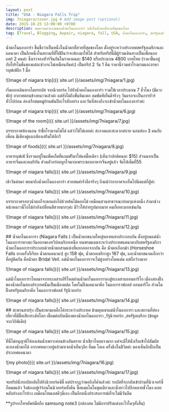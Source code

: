 ```yaml
---
layout: post
title: "USA - Niagara Falls Trip"
img: 7niagara/cover.jpg # Add image post (optional)
date: 2015-10-25 13:00:00 +0700
description: ชมความสวยงามของน้ำตกไนแองการ่า หนึ่งในน้ำตกที่สวยที่สุดของโลก
tag: [Travel, Blogging, Aupair, niagara, fall, USA, น้ำตกไนแองการ่า, สหรัฐอเมริกา]
---
```

<p class="thai">
น้ำตกไนแองการ่า ขึ้นชื่อว่าเป็นหนึ่งในน้ำตกที่สวยที่สุดของโลก ตั้งอยู่ระหว่างประเทศสหรัฐอเมริกาและแคนาดา เป็นอีกหนึ่งในสถานที่ที่ใฝ่ฝันว่าจะต้องมาให้ได้ สำหรับทริปนี้มีผู้ร่วมเดินทางเป็นเพื่อนออแพร์ 2 คนค่ะ ซึ่งเราจองทัวร์จีนกันในราคาคนละ $140 หรือประมาณ 4800 บาทไทย (ราคาขึ้นอยู่กับโปรโมชั่นของแต่ละช่วงจะไม่เหมือนกันค่ะ) เป็นทริป 2 วัน 1 คืน ราคานี้รวมค่าโรงแรมและอาหารบุฟเฟ่อีก 1 มื้อ

![Image of niagara trip]({{ site.url }}/assets/img/7niagara/1.jpg)
<p class="thai">
เริ่มออกเดินทางโดยรถบัส จากนิวยอร์ค ไปยังน้ำตกไนแองการ่า รวมใช้เวลาประมาณ 7 ชั่วโมง (มีแวะพัก) อากาศค่อนข้างหนาวแล้วค่ะ แต่ยังไม่ถึงขั้นหิมะตก ลมพัดทีเย็นดีจริงๆ วันแรกจะเป็นการทัวร์ทั่วไปก่อน ล่องเรือชมหมู่บ้านพันปีอะไรสักอย่าง และวันที่สองถึงจะเข้าน้ำตกไนแองการ่าค่ะ

![Image of niagara trip]({{ site.url }}/assets/img/7niagara/6.jpg)

![Image of the room]({{ site.url }}/assets/img/7niagara/7.jpg)
<p class="thai">
บรรยากาศห้องนอน จำชื่อโรงแรมไม่ได้ แต่ว่าใช้ได้เลยค่ะ สะอาดและสะดวกสบาย นอนห้อง 3 คนกับเพื่อน มีเตียงคู่และเตียงเสริมให้อีก1

![Image of foods]({{ site.url }}/assets/img/7niagara/8.jpg)
<p class="thai">
อาหารบุฟเฟ่ ซึ่งรวมอยู่ในแพ็คเก็ตที่แถมฟรีมาให้แค่มื้อเดียว (เห็นว่าปกติคนละ $15) ส่วนมากเป็นอาหารจีนและอเมริกัน ส่วนตัวอร่อยถูกใจมากเพราะชอบอาหารจีนอยู่แล้ว จัดไปเต็มที่55

![Image of niagara falls]({{ site.url }}/assets/img/7niagara/9.jpg)
<p class="thai">
เช้าวันต่อมา พอมาถึงน้ำตกไนแองการ่า สวยสมคำร่ำลือจริงๆ ถึงแม้ว่าอากาศจะเย็นไปนิดแต่ก็สู้ค่ะ

![Image of niagara falls]({{ site.url }}/assets/img/7niagara/10.jpg)
<p class="thai">
บรรยากาศรอบๆน่ำตกก็จะตกแต่งไปด้วยต้นไม้ดอกไม้ เหมือนสวนสาธารณะย่อมๆแห่งหนึ่ง ถ้ามาช่วงหน้าหนาวนี่ใบไม้กำลังเปลี่ยนสีสวยมากๆค่ะ มีวิวให้ถ่ายรูปมากมาย คนก็เยอะมากเช่นกัน

![Image of niagara falls]({{ site.url }}/assets/img/7niagara/11.jpg)

![Image of niagara falls]({{ site.url }}/assets/img/7niagara/12.jpg)
<p class="thai">
## น้ำตกไนแอการา (Niagara Falls )
เป็นน้ำตกขนาดใหญ่หลายแห่งประกอบกัน ตั้งอยู่บนแม่น้ำไนแอการาทางตะวันออกของทวีปอเมริกาเหนือ บนพรมแดนระหว่างประเทศแคนาดากับสหรัฐอเมริกา น้ำตกไนแอการาประกอบด้วยน้ำตกสามแห่งที่แยกออกจากกัน คือ น้ำตกเกือกม้า (Horseshoe Falls บางครั้งก็เรียก น้ำตกแคนาดา) สูง 158 ฟุต, น้ำตกอเมริกาสูง 167 ฟุต, และน้ำตกขนาดเล็กกว่าที่อยู่ติดกัน คือน้ำตก Bridal Veil. แม้น้ำตกไนแอการาจะไม่สูงอย่างโดดเด่น แต่ก็กว้างมาก

![Image of niagara falls]({{ site.url }}/assets/img/7niagara/13.jpg)
<p class="thai">
แม่น้ำไนแอการาไหลมาจากทะเลสาบอีรีไหลผ่านน้ำตกไนแอการาลงสู่ทะเลสาบออนตาริโอ เมืองสองฝั่งของน้ำตกในสองประเทศนั้นเป็นเมืองแฝด โดยในฝั่งแคนาดาคือ ไนแอการาฟอลส์ ออนตาริโอ ส่วนในฝั่งสหรัฐอเมริกาคือ ไนแอการาฟอลส์ รัฐนิวยอร์ก

![Image of niagara falls]({{ site.url }}/assets/img/7niagara/14.jpg)
<p class="thai">
## สะพานสายรุ้ง
เป็นสะพานเหล็กโค้งระหว่างประเทศ ข้ามหุบเขาแม่น้ำไนแอการา และสถานที่ท่องเที่ยวที่มีชื่อเสียงระดับโลก เชื่อมต่อกับเมืองของน้ำตกไนแอการา ,รัฐนิวยอร์ก ,สหรัฐอเมริกา (ข้อมูลจากวิกิพิเดีย)

![Image of niagara falls]({{ site.url }}/assets/img/7niagara/15.jpg)
<p class="thai">
่ที่นี่ไม่อนุญาติให้ลงเล่นน้ำเพราะค่อนข้างอันตราย น้ำเชียวไหลแรงมาก แต่จะมีให้นั่งเรือเข้าไปสัมผัสละอองน้ำตกได้ อากาศหนาวอยู่แล้วมาเจอน้ำเย็นๆอีก ฮึ่มม โอเค ครั้งนึงในชีวิตค่ะ มองเห็นอีกฝั่งเป็นประเทศแคนาดา

![my photo]({{ site.url }}/assets/img/7niagara/16.jpg)

![Image of niagara falls]({{ site.url }}/assets/img/7niagara/17.jpg)
<p class="thai">
จบทริปนั่งรถบัสกลับไปยังนิวยอร์คซิตี้ แต่ปรากฏว่าพอถึงก็ค่ำแล้วค่ะ รถบัสที่จะกลับเข้าบ้านที่นิวเจอร์ซี่ก็หมดแล้ว จึงต้องอยู่เร่ร่อนในนิวยอร์คทั้งคืน ซื้อแมคโดโนชุดเดียวและนั่งยาวไปอีกหลายชั่วโมง แอบหลับบ้างอะไรบ้าง เหมือนโฮมเลสดีๆนี่เอง เป็นอีกหนึ่งประสบการณ์ที่จะไม่มีวันลืม


**รูปจากโทรศัพท์มือถือ samsung note3 (กล้องสด ไม่มีการปรับแต่งอะไรใดๆทั้งสิ้น)
